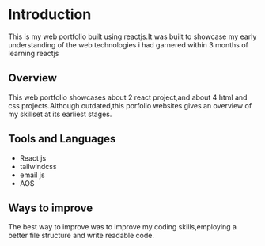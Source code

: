# Introduction
This is my web portfolio built using reactjs.It was built to showcase my early understanding of the web technologies i had garnered within 3 months of learning reactjs

## Overview
This web portfolio showcases about 2 react project,and about 4 html and css projects.Although outdated,this porfolio websites gives an overview of my skillset at its earliest stages.

## Tools and Languages
- React js
- tailwindcss
- email js
- AOS

## Ways to improve
The best way to improve was to improve my coding skills,employing a better file structure and write readable code.
